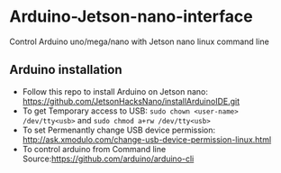 # Arduino-Jetson-nano-interface
Control Arduino uno/mega/nano with Jetson nano linux command line


## Arduino installation
  - Follow this repo to install Arduino on Jetson nano: https://github.com/JetsonHacksNano/installArduinoIDE.git
  - To get Temporary access to USB: `sudo chown <user-name> /dev/tty<usb>` and `sudo chmod a+rw /dev/tty<usb>`
  - To set Permenantly change USB device permission: http://ask.xmodulo.com/change-usb-device-permission-linux.html
  - To control arduino from Command line Source:https://github.com/arduino/arduino-cli
